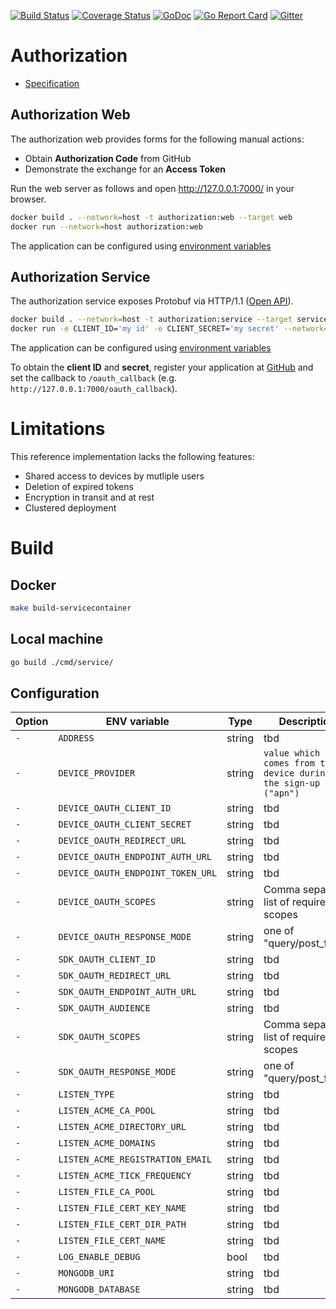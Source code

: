 [![Build Status](https://travis-ci.com/go-ocf/authorization.svg?branch=master)](https://travis-ci.com/go-ocf/authorization)
[![Coverage Status](https://codecov.io/gh/go-ocf/authorization/branch/master/graph/badge.svg)](https://codecov.io/gh/go-ocf/authorization)
[![GoDoc](https://godoc.org/github.com/go-ocf/ocf-cloud/authorization?status.svg)](https://godoc.org/github.com/go-ocf/ocf-cloud/authorization)
[![Go Report Card](https://goreportcard.com/badge/go-ocf/authorization)](https://goreportcard.com/report/go-ocf/authorization)
[![Gitter](https://badges.gitter.im/ocfcloud/Lobby.svg)](https://gitter.im/ocfcloud/Lobby?utm_source=badge&utm_medium=badge&utm_campaign=pr-badge)

# Authorization

- [Specification](https://wiki.iotivity.org/coapnativecloud#authorization_bounded_context)

## Authorization Web

The authorization web provides forms for the following manual actions:
- Obtain **Authorization Code** from GitHub 
- Demonstrate the exchange for an **Access Token**

Run the web server as follows and open http://127.0.0.1:7000/ in your browser.

```bash
docker build . --network=host -t authorization:web --target web
docker run --network=host authorization:web
```

The application can be configured using [environment variables](web/config.go)

## Authorization Service

The authorization service exposes Protobuf via HTTP/1.1 ([Open API](openapi.yaml)).

```bash
docker build . --network=host -t authorization:service --target service
docker run -e CLIENT_ID='my id' -e CLIENT_SECRET='my secret' --network=host authorization:service
```

The application can be configured using [environment variables](service/config.go)

To obtain the **client ID** and **secret**, register your application at 
[GitHub](https://github.com/settings/applications)
and set the callback to `/oauth_callback` (e.g. `http://127.0.0.1:7000/oauth_callback`).

# Limitations

This reference implementation lacks the following features:
- Shared access to devices by mutliple users
- Deletion of expired tokens
- Encryption in transit and at rest
- Clustered deployment

# Build

## Docker

```sh
make build-servicecontainer
```
## Local machine

```sh
go build ./cmd/service/
```

## Configuration
| Option | ENV variable | Type | Description | Default |
| ------ | --------- | ----------- | ------- | ------- |
| `-` | `ADDRESS` | string | tbd | `"0.0.0.0:9100"` |
| `-` | `DEVICE_PROVIDER` | string | `value which comes from the device during the sign-up ("apn")` | `"github"` |
| `-` | `DEVICE_OAUTH_CLIENT_ID` | string | tbd | `""` |
| `-` | `DEVICE_OAUTH_CLIENT_SECRET` | string | tbd | `""` |
| `-` | `DEVICE_OAUTH_REDIRECT_URL` | string | tbd | `""` |
| `-` | `DEVICE_OAUTH_ENDPOINT_AUTH_URL` | string | tbd | `""` |
| `-` | `DEVICE_OAUTH_ENDPOINT_TOKEN_URL` | string | tbd | `""` |
| `-` | `DEVICE_OAUTH_SCOPES` | string | Comma separated list of required scopes | `""` |
| `-` | `DEVICE_OAUTH_RESPONSE_MODE` | string | one of "query/post_form" | `"query"` |
| `-` | `SDK_OAUTH_CLIENT_ID` | string | tbd | `""` |
| `-` | `SDK_OAUTH_REDIRECT_URL` | string | tbd | `""` |
| `-` | `SDK_OAUTH_ENDPOINT_AUTH_URL` | string | tbd | `""` |
| `-` | `SDK_OAUTH_AUDIENCE` | string | tbd | `""` |
| `-` | `SDK_OAUTH_SCOPES` | string | Comma separated list of required scopes | `""` |
| `-` | `SDK_OAUTH_RESPONSE_MODE` | string | one of "query/post_form" | `"query"` |
| `-` | `LISTEN_TYPE` | string | tbd | `"acme"` |
| `-` | `LISTEN_ACME_CA_POOL` | string | tbd | `""` |
| `-` | `LISTEN_ACME_DIRECTORY_URL` | string | tbd | `""` |
| `-` | `LISTEN_ACME_DOMAINS` | string | tbd | `""` |
| `-` | `LISTEN_ACME_REGISTRATION_EMAIL` | string | tbd | `""` |
| `-` | `LISTEN_ACME_TICK_FREQUENCY` | string | tbd | `""` |
| `-` | `LISTEN_FILE_CA_POOL` | string | tbd | `""` |
| `-` | `LISTEN_FILE_CERT_KEY_NAME` | string | tbd | `""` |
| `-` | `LISTEN_FILE_CERT_DIR_PATH` | string | tbd | `""` |
| `-` | `LISTEN_FILE_CERT_NAME` | string | tbd | `""` |
| `-` | `LOG_ENABLE_DEBUG` | bool | tbd | `false` |
| `-` | `MONGODB_URI` | string | tbd | `"mongodb://localhost:27017"` |
| `-` | `MONGODB_DATABASE` | string | tbd | `"authorization"` |
